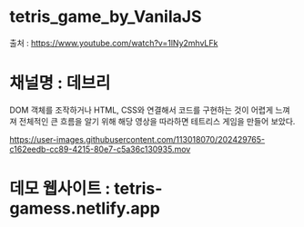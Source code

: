 # tetris_game_by_VanilaJS ##
출처 : https://www.youtube.com/watch?v=1lNy2mhvLFk
# 채널명 : 데브리 ##

DOM 객체를 조작하거나 HTML, CSS와 연결해서 
코드를 구현하는 것이 어렵게 느껴져 전체적인 큰 흐름을
알기 위해 해당 영상을 따라하면 테트리스 게임을 만들어 보았다.


https://user-images.githubusercontent.com/113018070/202429765-c162eedb-cc89-4215-80e7-c5a36c130935.mov


# 데모 웹사이트 : tetris-gamess.netlify.app
